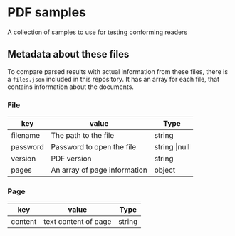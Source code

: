 # PDF samples

A collection of samples to use for testing conforming readers

## Metadata about these files

To compare parsed results with actual information from these files, there is a `files.json` included in this repository. It has an array for each file, that contains information about the documents.

### File

| key      | value                        | Type          |
|----------|------------------------------|---------------|
| filename | The path to the file         | string        |
| password | Password to open the file    | string \|null |
| version  | PDF version                  | string        |
| pages    | An array of page information | object        |

### Page

| key     | value                | Type   |
|---------|----------------------|--------|
| content | text content of page | string |
